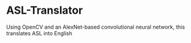 # ASL-Translator
Using OpenCV and an AlexNet-based convolutional neural network, this translates ASL into English
